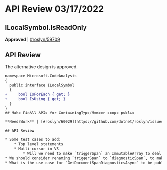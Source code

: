 # API Review 03/17/2022

## ILocalSymbol.IsReadOnly

**Approved** | [#roslyn/59709](https://github.com/dotnet/roslyn/issues/59709#issuecomment-1071450792)

## API Review

The alternative design is approved.

```diff
namespace Microsoft.CodeAnalysis
{
  public interface ILocalSymbol
  {
+     bool IsForEach { get; }
+     bool IsUsing { get; }
  }
}
## Make FixAll APIs for ContainingType/Member scope public

**NeedsWork** | [#roslyn/60029](https://github.com/dotnet/roslyn/issues/60029#issuecomment-1071458718)

## API Review

* Some test cases to add:
    * Top level statements
    * Mutli-cursor in VS
        * Will we need to make `triggerSpan` an ImmutableArray to deal with this?
* We should consider renaming `triggerSpan` to `diagnosticSpan`, to make it clear this is the span of the _diagnostic_ that triggered the code, not the user's selection span.
* What is the use case for `GetDocumentSpanDiagnosticsAsync` to be public? Is it for the testing framework? Otherwise, we're not sure if we should add this helper now, or wait for use cases.
